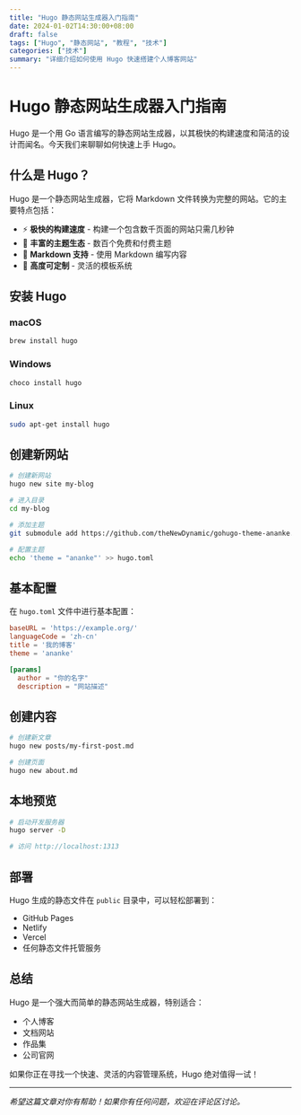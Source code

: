 ```yaml
---
title: "Hugo 静态网站生成器入门指南"
date: 2024-01-02T14:30:00+08:00
draft: false
tags: ["Hugo", "静态网站", "教程", "技术"]
categories: ["技术"]
summary: "详细介绍如何使用 Hugo 快速搭建个人博客网站"
---
```


# Hugo 静态网站生成器入门指南

Hugo 是一个用 Go 语言编写的静态网站生成器，以其极快的构建速度和简洁的设计而闻名。今天我们来聊聊如何快速上手 Hugo。

## 什么是 Hugo？

Hugo 是一个静态网站生成器，它将 Markdown 文件转换为完整的网站。它的主要特点包括：

- ⚡ **极快的构建速度** - 构建一个包含数千页面的网站只需几秒钟
- 🎨 **丰富的主题生态** - 数百个免费和付费主题
- 📝 **Markdown 支持** - 使用 Markdown 编写内容
- 🔧 **高度可定制** - 灵活的模板系统

## 安装 Hugo

### macOS
```bash
brew install hugo
```

### Windows
```bash
choco install hugo
```

### Linux
```bash
sudo apt-get install hugo
```

## 创建新网站

```bash
# 创建新网站
hugo new site my-blog

# 进入目录
cd my-blog

# 添加主题
git submodule add https://github.com/theNewDynamic/gohugo-theme-ananke.git themes/ananke

# 配置主题
echo 'theme = "ananke"' >> hugo.toml
```

## 基本配置

在 `hugo.toml` 文件中进行基本配置：

```toml
baseURL = 'https://example.org/'
languageCode = 'zh-cn'
title = '我的博客'
theme = 'ananke'

[params]
  author = "你的名字"
  description = "网站描述"
```

## 创建内容

```bash
# 创建新文章
hugo new posts/my-first-post.md

# 创建页面
hugo new about.md
```

## 本地预览

```bash
# 启动开发服务器
hugo server -D

# 访问 http://localhost:1313
```

## 部署

Hugo 生成的静态文件在 `public` 目录中，可以轻松部署到：

- GitHub Pages
- Netlify
- Vercel
- 任何静态文件托管服务

## 总结

Hugo 是一个强大而简单的静态网站生成器，特别适合：

- 个人博客
- 文档网站
- 作品集
- 公司官网

如果你正在寻找一个快速、灵活的内容管理系统，Hugo 绝对值得一试！

---

*希望这篇文章对你有帮助！如果你有任何问题，欢迎在评论区讨论。*
